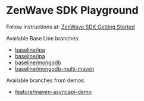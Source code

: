 # ZenWave SDK Playground

Follow instructions at: [ZenWave SDK Getting Started](https://zenwave360.github.io/docs/getting-started/)

Available Base Line branches:

* [baseline/jpa](https://github.com/ZenWave360/zenwave-playground/tree/baseline/jpa)
* [baseline/jpa](https://github.com/ZenWave360/zenwave-playground/tree/baseline/jpa)
* [baseline/mongodb](https://github.com/ZenWave360/zenwave-playground/tree/baseline/mongodb)
* [baseline/mongodb-multi-maven](https://github.com/ZenWave360/zenwave-playground/tree/baseline/mongodb-multi-maven)

Available branches from demos:

* [feature/maven-asyncapi-demo](https://github.com/ZenWave360/zenwave-playground/tree/feature/maven-asyncapi-demo)
